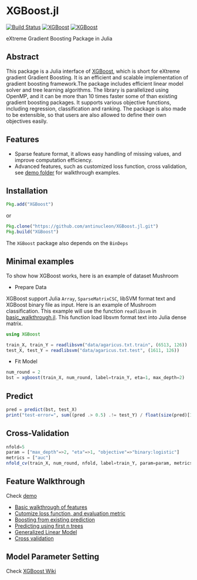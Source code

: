 XGBoost.jl
==========

[![Build Status](https://travis-ci.org/zhmz90/XGBoost.jl.svg?branch=master)](https://travis-ci.org/zhmz90/XGBoost.jl)
[![XGBoost](http://pkg.julialang.org/badges/XGBoost_0.4.svg)](http://pkg.julialang.org/?pkg=XGBoost&ver=0.4)
[![XGBoost](http://pkg.julialang.org/badges/XGBoost_0.5.svg)](http://pkg.julialang.org/?pkg=XGBoost&ver=0.5)

eXtreme Gradient Boosting Package in Julia

## Abstract

This package is a Julia interface of [XGBoost](https://github.com/tqchen/xgboost),
which is short for eXtreme gradient Gradient Boosting.  It is an efficient and scalable implementation of
gradient boosting framework.The package includes efficient linear model
solver and tree learning algorithms. The library is parallelized using OpenMP,
and it can be more than 10 times faster some of than existing gradient boosting packages.
It supports various objective functions, including regression, classification and ranking.
The package is also made to be extensible, so that users are also allowed to define their own objectives easily.

## Features
* Sparse feature format, it allows easy handling of missing values, and improve computation efficiency.
* Advanced features, such as customized loss function, cross validation, see [demo folder](demo) for walkthrough examples.

## Installation
```julia
Pkg.add("XGBoost")
```
or
```julia
Pkg.clone("https://github.com/antinucleon/XGBoost.jl.git")
Pkg.build("XGBoost")
```


The `XGBoost` package also depends on the `BinDeps`


## Minimal examples

To show how XGBoost works, here is an example of dataset Mushroom

- Prepare Data

XGBoost support Julia ```Array```, ```SparseMatrixCSC```, libSVM format text and XGBoost binary file as input. Here is an example of Mushroom classification. This example will use the function ```readlibsvm``` in [basic_walkthrough.jl](demo/basic_walkthrough.jl#L5). This function load libsvm format text into Julia dense matrix.

```julia
using XGBoost

train_X, train_Y = readlibsvm("data/agaricus.txt.train", (6513, 126))
test_X, test_Y = readlibsvm("data/agaricus.txt.test", (1611, 126))

```

- Fit Model
```julia
num_round = 2
bst = xgboost(train_X, num_round, label=train_Y, eta=1, max_depth=2)
```

## Predict
```julia
pred = predict(bst, test_X)
print("test-error=", sum((pred .> 0.5) .!= test_Y) / float(size(pred)[1]), "\n")
```

## Cross-Validation
```julia
nfold=5
param = ["max_depth"=>2, "eta"=>1, "objective"=>"binary:logistic"]
metrics = ["auc"]
nfold_cv(train_X, num_round, nfold, label=train_Y, param=param, metrics=metrics)
```

## Feature Walkthrough
Check [demo](https://github.com/antinucleon/XGBoost.jl/blob/master/demo/)

- [Basic walkthrough of features](demo/basic_walkthrough.jl)
- [Cutomize loss function, and evaluation metric](demo/custom_objective.jl)
- [Boosting from existing prediction](demo/boost_from_prediction.jl)
- [Predicting using first n trees](demo/predict_first_ntree.jl)
- [Generalized Linear Model](demo/generalized_linear_model.jl)
- [Cross validation](demo/cross_validation.jl)


## Model Parameter Setting
Check [XGBoost Wiki](https://github.com/tqchen/xgboost/wiki)
